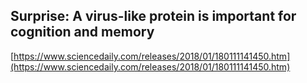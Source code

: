 ## Surprise: A virus-like protein is important for cognition and memory
  
  [https://www.sciencedaily.com/releases/2018/01/180111141450.htm](https://www.sciencedaily.com/releases/2018/01/180111141450.htm)